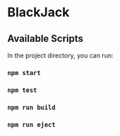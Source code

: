 # BlackJack


## Available Scripts

In the project directory, you can run:

### `npm start`
### `npm test`
### `npm run build`
### `npm run eject`

